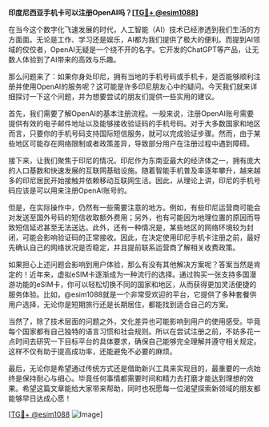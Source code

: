 **印度尼西亚手机卡可以注册OpenAI吗？[[TG💪+ @esim1088](https://t.me/s/esim1088)]**

在当今这个数字化飞速发展的时代，人工智能（AI）技术已经渗透到我们生活的方方面面。无论是工作、学习还是娱乐，AI都为我们提供了极大的便利。而提到AI领域的佼佼者，OpenAI无疑是一个绕不开的名字。它开发的ChatGPT等产品，让无数人体验到了AI带来的高效与乐趣。

那么问题来了：如果你身处印尼，拥有当地的手机号码或手机卡，是否能够顺利注册并使用OpenAI的服务呢？这可能是许多印尼朋友心中的疑问。今天我们就来详细探讨一下这个问题，并为想要尝试的朋友们提供一些实用的建议。

首先，我们需要了解OpenAI的基本注册流程。一般来说，注册OpenAI账号需要提供有效的电子邮件地址以及能够接收验证码的手机号码。对于大多数国家和地区而言，只要你的手机号码支持国际短信服务，就可以完成验证步骤。然而，由于某些地区可能存在网络限制或者政策差异，导致部分用户在注册过程中遇到障碍。

接下来，让我们聚焦于印尼的情况。印尼作为东南亚最大的经济体之一，拥有庞大的人口基数和快速发展的互联网基础设施。随着智能手机普及率逐年攀升，越来越多的印尼居民开始接触并依赖移动互联网生活。因此，从理论上讲，印尼的手机号码应该是可以用来注册OpenAI账号的。

但是，在实际操作中，仍然有一些需要注意的地方。例如，有些印尼运营商可能会对发送至国外号码的短信收取额外费用；另外，也有可能因为地理位置的原因而导致短信延迟甚至无法送达。此外，还有一种情况是，某些地区的网络环境较为封闭，可能会影响验证码的正常接收。因此，在决定使用印尼手机卡注册之前，最好先确认自己的网络状况是否稳定，并且提前联系运营商了解相关收费政策。

如果担心上述问题会影响到用户体验，那么有没有其他解决方案呢？答案当然是肯定的！近年来，虚拟eSIM卡逐渐成为一种流行的选择。通过购买一张支持多国漫游功能的eSIM卡，你可以轻松切换不同的国家和地区，从而获得更加灵活便捷的服务体验。比如，@esim1088就是一个非常受欢迎的平台，它提供了多种套餐供用户选择，无论你是短期旅行还是长期居住，都能找到适合自己的方案。

当然了，除了技术层面的问题之外，文化差异也可能影响到用户的使用感受。毕竟每个国家都有自己独特的语言习惯和社会规则。所以在尝试注册之前，不妨多花一点时间去研究一下目标平台的具体要求，确保自己能够完全理解并遵守相关规定。这样不仅有助于提高成功率，还能避免不必要的麻烦。

最后，无论你是希望通过传统方式还是借助新兴工具来实现目的，最重要的一点始终是保持耐心与细心。毕竟任何事情都需要时间和精力去打磨才能达到理想的效果。希望这篇文章能给大家带来帮助，同时也祝愿每一位渴望探索新领域的朋友都能够早日达成心愿！

[[TG💪+ @esim1088](https://t.me/s/esim1088) ![Image](https://i.postimg.cc/4NQfJmqS/Snipaste-2025-05-13-00-14-12.png)]